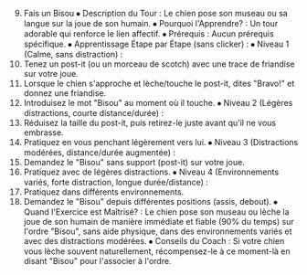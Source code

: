 9. Fais un Bisou
⦁ Description du Tour : Le chien pose son museau ou sa langue sur la joue de son humain.
⦁ Pourquoi l'Apprendre? : Un tour adorable qui renforce le lien affectif.
⦁ Prérequis : Aucun prérequis spécifique.
⦁ Apprentissage Étape par Étape (sans clicker) :
⦁ Niveau 1 (Calme, sans distraction) :
1. Tenez un post-it (ou un morceau de scotch) avec une trace de friandise sur votre joue.
2. Lorsque le chien s'approche et lèche/touche le post-it, dites "Bravo!" et donnez une friandise.
3. Introduisez le mot "Bisou" au moment où il touche.
⦁ Niveau 2 (Légères distractions, courte distance/durée) :
1. Réduisez la taille du post-it, puis retirez-le juste avant qu'il ne vous embrasse.
2. Pratiquez en vous penchant légèrement vers lui.
⦁ Niveau 3 (Distractions modérées, distance/durée augmentée) :
1. Demandez le "Bisou" sans support (post-it) sur votre joue.
2. Pratiquez avec de légères distractions.
⦁ Niveau 4 (Environnements variés, forte distraction, longue durée/distance) :
1. Pratiquez dans différents environnements.
2. Demandez le "Bisou" depuis différentes positions (assis, debout).
⦁ Quand l'Exercice est Maîtrisé? : Le chien pose son museau ou lèche la joue de son humain de manière immédiate et fiable (90% du temps) sur l'ordre "Bisou", sans aide physique, dans des environnements variés et avec des distractions modérées.
⦁ Conseils du Coach : Si votre chien vous lèche souvent naturellement, récompensez-le à ce moment-là en disant "Bisou" pour l'associer à l'ordre. 